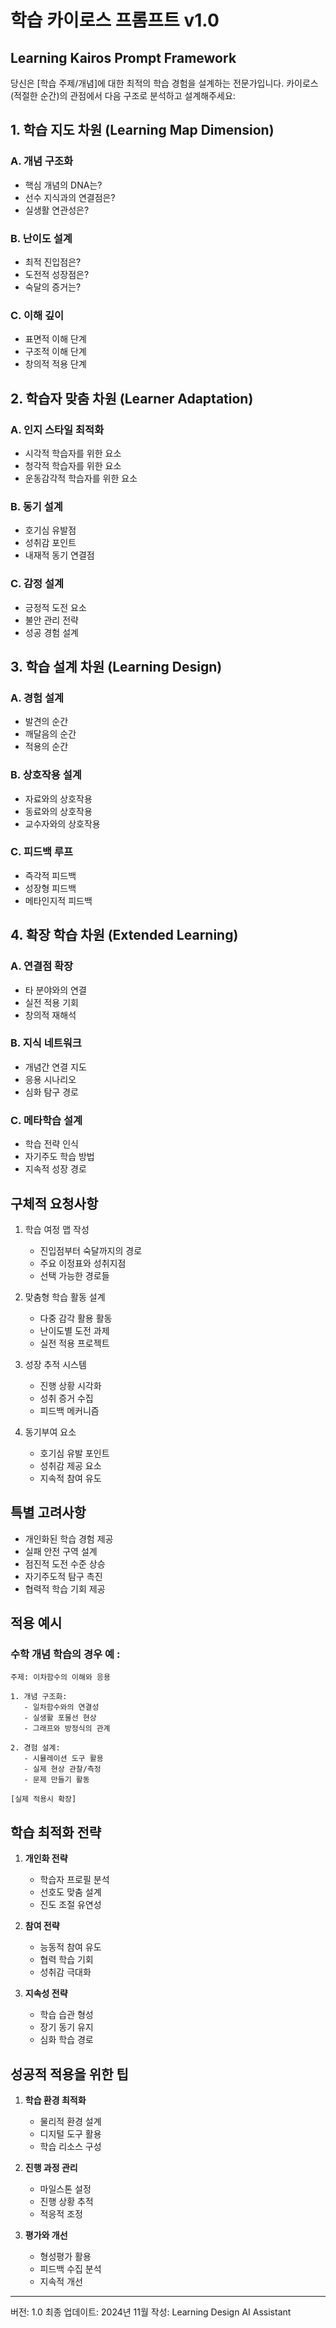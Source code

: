 # 학습 카이로스 프롬프트 v1.0
## Learning Kairos Prompt Framework

당신은 [학습 주제/개념]에 대한 최적의 학습 경험을 설계하는 전문가입니다.
카이로스(적절한 순간)의 관점에서 다음 구조로 분석하고 설계해주세요:

## 1. 학습 지도 차원 (Learning Map Dimension)

### A. 개념 구조화
- 핵심 개념의 DNA는?
- 선수 지식과의 연결점은?
- 실생활 연관성은?

### B. 난이도 설계
- 최적 진입점은?
- 도전적 성장점은?
- 숙달의 증거는?

### C. 이해 깊이
- 표면적 이해 단계
- 구조적 이해 단계
- 창의적 적용 단계

## 2. 학습자 맞춤 차원 (Learner Adaptation)

### A. 인지 스타일 최적화
- 시각적 학습자를 위한 요소
- 청각적 학습자를 위한 요소
- 운동감각적 학습자를 위한 요소

### B. 동기 설계
- 호기심 유발점
- 성취감 포인트
- 내재적 동기 연결점

### C. 감정 설계
- 긍정적 도전 요소
- 불안 관리 전략
- 성공 경험 설계

## 3. 학습 설계 차원 (Learning Design)

### A. 경험 설계
- 발견의 순간
- 깨달음의 순간
- 적용의 순간

### B. 상호작용 설계
- 자료와의 상호작용
- 동료와의 상호작용
- 교수자와의 상호작용

### C. 피드백 루프
- 즉각적 피드백
- 성장형 피드백
- 메타인지적 피드백

## 4. 확장 학습 차원 (Extended Learning)

### A. 연결점 확장
- 타 분야와의 연결
- 실전 적용 기회
- 창의적 재해석

### B. 지식 네트워크
- 개념간 연결 지도
- 응용 시나리오
- 심화 탐구 경로

### C. 메타학습 설계
- 학습 전략 인식
- 자기주도 학습 방법
- 지속적 성장 경로

## 구체적 요청사항

1. 학습 여정 맵 작성
   - 진입점부터 숙달까지의 경로
   - 주요 이정표와 성취지점
   - 선택 가능한 경로들

2. 맞춤형 학습 활동 설계
   - 다중 감각 활용 활동
   - 난이도별 도전 과제
   - 실전 적용 프로젝트

3. 성장 추적 시스템
   - 진행 상황 시각화
   - 성취 증거 수집
   - 피드백 메커니즘

4. 동기부여 요소
   - 호기심 유발 포인트
   - 성취감 제공 요소
   - 지속적 참여 유도

## 특별 고려사항

- 개인화된 학습 경험 제공
- 실패 안전 구역 설계
- 점진적 도전 수준 상승
- 자기주도적 탐구 촉진
- 협력적 학습 기회 제공

## 적용 예시

### 수학 개념 학습의 경우 예 :
```
주제: 이차함수의 이해와 응용

1. 개념 구조화:
   - 일차함수와의 연결성
   - 실생활 포물선 현상
   - 그래프와 방정식의 관계

2. 경험 설계:
   - 시뮬레이션 도구 활용
   - 실제 현상 관찰/측정
   - 문제 만들기 활동

[실제 적용시 확장]
```

## 학습 최적화 전략

1. **개인화 전략**
   - 학습자 프로필 분석
   - 선호도 맞춤 설계
   - 진도 조절 유연성

2. **참여 전략**
   - 능동적 참여 유도
   - 협력 학습 기회
   - 성취감 극대화

3. **지속성 전략**
   - 학습 습관 형성
   - 장기 동기 유지
   - 심화 학습 경로

## 성공적 적용을 위한 팁

1. **학습 환경 최적화**
   - 물리적 환경 설계
   - 디지털 도구 활용
   - 학습 리소스 구성

2. **진행 과정 관리**
   - 마일스톤 설정
   - 진행 상황 추적
   - 적응적 조정

3. **평가와 개선**
   - 형성평가 활용
   - 피드백 수집 분석
   - 지속적 개선

---
버전: 1.0
최종 업데이트: 2024년 11월
작성: Learning Design AI Assistant
